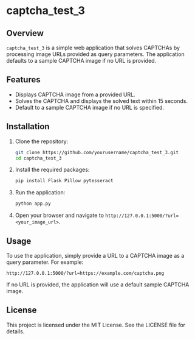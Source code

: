 # captcha_test_3

## Overview

`captcha_test_3` is a simple web application that solves CAPTCHAs by processing image URLs provided as query parameters. The application defaults to a sample CAPTCHA image if no URL is provided.

## Features
- Displays CAPTCHA image from a provided URL.
- Solves the CAPTCHA and displays the solved text within 15 seconds.
- Default to a sample CAPTCHA image if no URL is specified.

## Installation

1. Clone the repository:
   ```bash
   git clone https://github.com/yourusername/captcha_test_3.git
   cd captcha_test_3
   ```

2. Install the required packages:
   ```bash
   pip install Flask Pillow pytesseract
   ```

3. Run the application:
   ```bash
   python app.py
   ```

4. Open your browser and navigate to `http://127.0.0.1:5000/?url=<your_image_url>`.

## Usage

To use the application, simply provide a URL to a CAPTCHA image as a query parameter. For example:
```
http://127.0.0.1:5000/?url=https://example.com/captcha.png
```
If no URL is provided, the application will use a default sample CAPTCHA image.

## License

This project is licensed under the MIT License. See the LICENSE file for details.